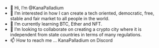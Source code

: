 - 👋 Hi, I’m @KanaPalladium
- 👀 I’m interested in how I can create a tech oriented, democratic, free, stable and fair market to all people in the world. 
- 🌱 I’m currently learning BTC, Ether and NFT. 
- 💞️ I’m looking to collaborate on creating a crypto city where it is independent from state countries in terms of many regulations.
- 📫 How to reach me ... KanaPalladium on Discord

<!---
KanaPalladium/KanaPalladium is a ✨ special ✨ repository because its `README.md` (this file) appears on your GitHub profile.
You can click the Preview link to take a look at your changes.
--->
